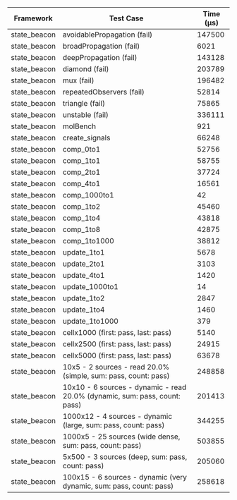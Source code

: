 | Framework | Test Case | Time (μs) |
| --- | --- | --- |
| state_beacon | avoidablePropagation (fail) | 147500 |
| state_beacon | broadPropagation (fail) | 6021 |
| state_beacon | deepPropagation (fail) | 143128 |
| state_beacon | diamond (fail) | 203789 |
| state_beacon | mux (fail) | 196482 |
| state_beacon | repeatedObservers (fail) | 52814 |
| state_beacon | triangle (fail) | 75865 |
| state_beacon | unstable (fail) | 336111 |
| state_beacon | molBench | 921 |
| state_beacon | create_signals | 66248 |
| state_beacon | comp_0to1 | 52756 |
| state_beacon | comp_1to1 | 58755 |
| state_beacon | comp_2to1 | 37724 |
| state_beacon | comp_4to1 | 16561 |
| state_beacon | comp_1000to1 | 42 |
| state_beacon | comp_1to2 | 45460 |
| state_beacon | comp_1to4 | 43818 |
| state_beacon | comp_1to8 | 42875 |
| state_beacon | comp_1to1000 | 38812 |
| state_beacon | update_1to1 | 5678 |
| state_beacon | update_2to1 | 3103 |
| state_beacon | update_4to1 | 1420 |
| state_beacon | update_1000to1 | 14 |
| state_beacon | update_1to2 | 2847 |
| state_beacon | update_1to4 | 1460 |
| state_beacon | update_1to1000 | 379 |
| state_beacon | cellx1000 (first: pass, last: pass) | 5140 |
| state_beacon | cellx2500 (first: pass, last: pass) | 24915 |
| state_beacon | cellx5000 (first: pass, last: pass) | 63678 |
| state_beacon | 10x5 - 2 sources - read 20.0% (simple, sum: pass, count: pass) | 248858 |
| state_beacon | 10x10 - 6 sources - dynamic - read 20.0% (dynamic, sum: pass, count: pass) | 201413 |
| state_beacon | 1000x12 - 4 sources - dynamic (large, sum: pass, count: pass) | 344255 |
| state_beacon | 1000x5 - 25 sources (wide dense, sum: pass, count: pass) | 503855 |
| state_beacon | 5x500 - 3 sources (deep, sum: pass, count: pass) | 205060 |
| state_beacon | 100x15 - 6 sources - dynamic (very dynamic, sum: pass, count: pass) | 258618 |
